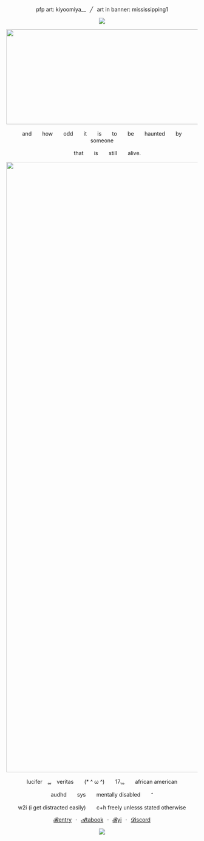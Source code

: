 <p align="center">pfp art: kiyoomiya__⠀╱⠀art in banner: mississipping1</h1>

<p align="center"> 
  <img src="https://komarev.com/ghpvc/?username=fawnscy&color=906f54&label=⠀Ი︵𐑼⠀&base=1000" /> 
</p>

<p align="center">
  <img width="750" height="250" src="https://i.postimg.cc/fLSQwD8b/tumblr-1d340b5075701a9ed6266f343ac36750-c9212563-2048.gif">
</p>

<p align="center">and　　how　　odd　　it　　is　　to　　be　　haunted　　by　　someone</p>
<p align="center">　　that　　is　　still　　alive.</p>

<p align="center">
  <img width="1071" height="1606" src="https://i.postimg.cc/SsgYpLt4/tumblr-1d340b5075701a9ed6266f343ac36750-c9212563-2048-2.png">
</p>

<p align="center">lucifer　ₒᵣ　veritas　　(* ^ ω ^)　　17ᵧₒ　　african american</p>
<p align="center">audhd　　sys　　mentally disabled　　⁺</p>
<p align="center">w2i (i get distracted easily)　　c+h freely unlesss stated otherwise</p>

<p align="center"

[𝓡entry](https://rentry.co/fawnscy)⠀‧⠀[𝓐tabook](https://jingyuan.atabook.org/)⠀‧⠀[𝓑yi](https://rentry.co/yotf3amw)⠀‧⠀[𝓓iscord](https://discordapp.com/users/821413859163111484)
</p>

<p align="center">
  <img src="https://i.postimg.cc/1RT4c3kv/tumblr-c63da269edccd9a1dfb90f754655406e-9c46bfc5-2048-1.png">
</p>
